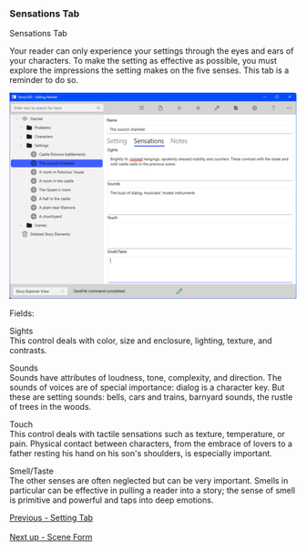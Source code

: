 ### Sensations Tab ###
Sensations Tab <br/>

Your reader can only experience your settings through the eyes and ears of your characters.  To make the setting as effective as possible, you must explore the impressions the setting makes on the five senses. This tab is a reminder to do so. <br/>

![](Setting-Sensations-Tab.png)


Fields: <br/>

Sights <br/>
This control deals with color, size and enclosure, lighting, texture, and contrasts. <br/>

Sounds <br/>
Sounds have attributes of loudness, tone, complexity, and direction.  The sounds of voices are of special importance: dialog is a character key. But these are setting sounds: bells, cars and trains, barnyard sounds, the rustle of trees in the woods. <br/>

Touch <br/>
This control deals with tactile sensations such as texture, temperature,  or pain.  Physical contact between characters, from the embrace of lovers to a father resting his hand on his son's shoulders, is especially important. <br/>

Smell/Taste <br/>
The other senses are often neglected but can be very important.  Smells in particular can be effective in pulling a reader into a story; the sense of smell is primitive and powerful and taps into deep emotions. <br/>



[Previous - Setting Tab](Setting_Tab.md) <br/><br/>
[Next up - Scene Form](Scene_Form.md)

